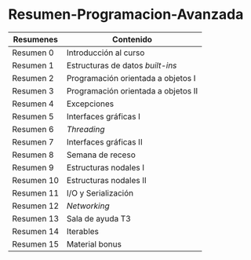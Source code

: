# Resumen-Programacion-Avanzada
| Resumenes                       | Contenido                           |
|---------------------------------|-------------------------------------|
| Resumen 0                       | Introducción al curso               |
| Resumen 1                       | Estructuras de datos _built-ins_    |
| Resumen 2                       | Programación orientada a objetos I  |
| Resumen 3                       | Programación orientada a objetos II |
| Resumen 4                       | Excepciones                         |
| Resumen 5                       | Interfaces gráficas I               |
| Resumen 6                       | *Threading*                         |
| Resumen 7                       | Interfaces gráficas II              |
| Resumen 8                       | Semana de receso                    |
| Resumen 9                       | Estructuras nodales I               |
| Resumen 10                      | Estructuras nodales II              |
| Resumen 11                      | I/O y Serialización                 |
| Resumen 12                      | *Networking*                        |
| Resumen 13                      | Sala de ayuda T3                    |
| Resumen 14                      | Iterables                           |
| Resumen 15                      | Material bonus                      |
